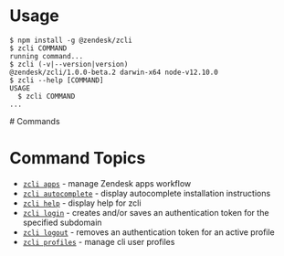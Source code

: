 # Usage <!-- usage -->
```sh-session
$ npm install -g @zendesk/zcli
$ zcli COMMAND
running command...
$ zcli (-v|--version|version)
@zendesk/zcli/1.0.0-beta.2 darwin-x64 node-v12.10.0
$ zcli --help [COMMAND]
USAGE
  $ zcli COMMAND
...
```
<!-- usagestop --> # Commands <!-- commands -->
# Command Topics

* [`zcli apps`](../../docs/apps.md) - manage Zendesk apps workflow
* [`zcli autocomplete`](../../docs/autocomplete.md) - display autocomplete installation instructions
* [`zcli help`](../../docs/help.md) - display help for zcli
* [`zcli login`](../../docs/login.md) - creates and/or saves an authentication token for the specified subdomain
* [`zcli logout`](../../docs/logout.md) - removes an authentication token for an active profile
* [`zcli profiles`](../../docs/profiles.md) - manage cli user profiles

<!-- commandsstop -->

